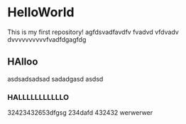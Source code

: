# HelloWorld
This is my first repository!
agfdsvadfavdfv
fvadvd
vfdvadv
dvvvvvvvvvvfvadfdgagfdg

## HAlloo
asdsadsadsad
sadadgasd
asdsd

### HALLLLLLLLLLLO
32423432653dfgsg
234dafd
432432
werwerwer
